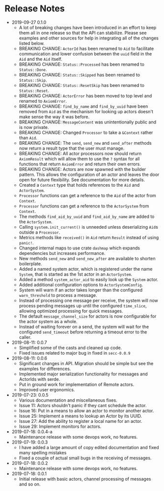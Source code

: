 # Release Notes

* 2019-09-27 0.1.0
  * A lot of breaking changes have been introduced in an effort to keep them all in one release
  so that the API can stabilize. Please see examples and other sources for help in integrating
  all of the changes listed below.
  * BREAKING CHANGE: `ActorId` has been renamed to `Aid` to facilitate communication and lower
  confusion between the `uuid` field in the `Aid` and the `Aid` itself.
  * BREAKING CHANGE: `Status::Processed` has been renamed to `Status::Done`.
  * BREAKING CHANGE: `Status::Skipped` has been renamed to `Status::Skip`.
  * BREAKING CHANGE: `Status::ResetSkip` has been renamed to `Status::Reset`.
  * BREAKING CHANGE: `ActorError` has been moved to top level and renamed to `AxiomError`.
  * BREAKING CHANGE: `find_by_name` and `find_by_uuid` have been removed from `Aid` as the
  mechanism for looking up actors doesn't make sense the way it was before.
  * BREAKING CHANGE: `MessageContent` was unintentionally public and is now private.
  * BREAKING CHANGE: Changed `Processor` to take a `&Context` rather than `Aid`.
  * BREAKING CHANGE: The `send`, `send_new` and `send_after` methods now return a result type
  that the user must manage.
  * BREAKING CHANGE: All actor processors now should return `AxiomResult` which will allow them
  to use the `?` syntax for all functions that return `AxiomError` and return their own errors.
  * BREAKING CHANGE: Actors are now spawned with the builder pattern. This allows the
  configuration of an actor and leaves the door open for future flexibility. See documentation
  for more details.
  * Created a `Context` type that holds references to the `Aid` and `ActorSystem`.
  * `Processor` functions can get a reference to the `Aid` of the actor from `Context`.
  * `Processor` functions can get a reference to the `ActorSystem` from `Context`.
  * The methods `find_aid_by_uuid` and `find_aid_by_name` are added to the `ActorSystem`.
  * Calling `system.init_current()` is unneeded unless deserializing `Aid`s outside a
  `Processor`.
  * Metrics methods like `received()` in `Aid` return `Result` instead of using `panic!`.
  * Changed internal maps to use crate `dashmap` which expands dependencies but increases
  performance.
  * New methods `send_new` and `send_new_after` are available to shorten boilerplate.
  * Added a named system actor, which is registered under the name `System`, that is started
  as the 1st actor in an `ActorSystem`.
  * Added a method `system_actor_aid` to easily look up the `System` actor.
  * Added additional configuration options to `ActorSystemConfig`.
  * System will warn if an actor takes longer than the configured `warn_threshold` to process a
  message.
  * Instead of processing one message per receive, the system will now process pending messages
  up until the configured `time_slice`, allowing optimized processing for quick messages.
  * The default `message_channel_size` for actors is now configurable for the actor system as
  a whole.
  * Instead of waiting forever on a send, the system will wait for the configured
  `send_timeout` before returning a timeout error to the caller.
* 2019-08-11: 0.0.7 
  * Simplified some of the casts and cleaned up code. 
  * Fixed issues related to major bug in fixed in `secc-0.0.9`
* 2019-08-11: 0.0.6 
  * Significant changes in API. Migration should be simple but see the examples for differences.
  * Implemented major serialization functionality for messages and ActorIds with serde.
  * Put in ground work for implementation of Remote actors.
  * Improved user ergonomics. 
* 2019-07-23: 0.0.5 
  * Various documentation and miscellaneous fixes.
  * Issue 11: Actors shouldn't panic if they cant schedule the actor.
  * Issue 16: Put in a means to allow an actor to monitor another actor.
  * Issue 25: Implement a means to lookup an Actor by its UUID.
  * Issue 27: Add the ability to register a local name for an actor.
  * Issue 29: Implement monitors for actors.
* 2019-07-18: 0.0.4-a
  * Maintenance release with some devops work, no features. 
* 2019-07-19: 0.0.3
  * I have added a large amount of copy edited documentation and fixed many spelling mistakes 
  * Fixed a couple of actual small bugs in the receiving of messages. 
* 2019-07-18: 0.0.2
  * Maintenance release with some devops work, no features. 
* 2019-07-18: 0.0.1
  * Initial release with basic actors, channel processing of messages and so on.
